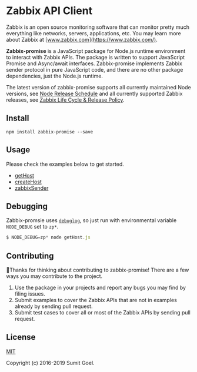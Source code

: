 # Zabbix API Client

Zabbix is an open source monitoring software that can monitor pretty much everything like networks, servers, applications, etc. You may learn more about Zabbix at [www.zabbix.com](https://www.zabbix.com/).

**Zabbix-promise** is a JavaScript package for Node.js runtime environment to interact with Zabbix APIs. The package is written to support JavaScript Promise and Async/await interfaces. Zabbix-promise implements Zabbix sender protocol in pure JavaScript code, and there are no other package dependencies, just the Node.js runtime.

The latest version of zabbix-promise supports all currently maintained Node versions, see [Node Release Schedule](https://github.com/nodejs/Release#release-schedule) and all currently supported Zabbix releases, see [Zabbix Life Cycle & Release Policy](https://www.zabbix.com/life_cycle_and_release_policy).

## Install

`npm install zabbix-promise --save`

## Usage

Please check the examples below to get started.

- [getHost](examples/getHost.js)
- [createHost](examples/createHost.js)
- [zabbixSender](examples/zabbixSender.js)

## Debugging

Zabbix-promsie uses [`debuglog`](https://nodejs.org/dist/latest/docs/api/util.html#util_util_debuglog_section), so just run with environmental variable `NODE_DEBUG` set to `zp*`.

```js
$ NODE_DEBUG=zp* node getHost.js
```

## Contributing

👋Thanks for thinking about contributing to zabbix-promise! There are a few ways you may contribute to the project.

1. Use the package in your projects and report any bugs you may find by filing issues.
2. Submit examples to cover the Zabbix APIs that are not in examples already by sending pull request.
3. Submit test cases to cover all or most of the Zabbix APIs by sending pull request.

## License

[MIT](LICENSE)

Copyright (c) 2016-2019 Sumit Goel.
